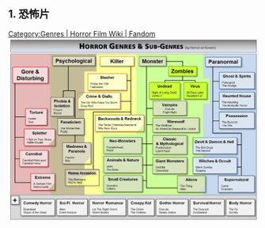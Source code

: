 ## 1. 恐怖片
[Category:Genres | Horror Film Wiki | Fandom](https://horror.fandom.com/wiki/Category:Genres)
![|800](People/Movie/研究/素材库/分类%20image%201.png)